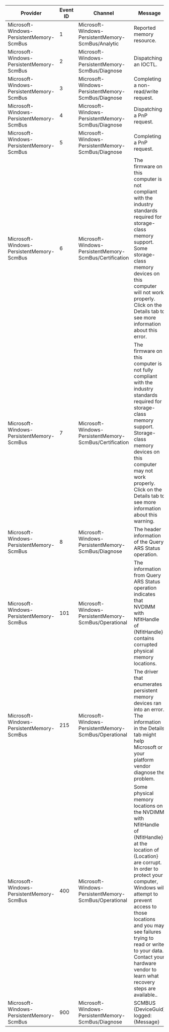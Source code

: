 Provider                                   |  Event ID  |  Channel                                                  |  Message
-------------------------------------------|------------|-----------------------------------------------------------|---------------------------------------------------------------------------------------------------------------------------------------------------------------------------------------------------------------------------------------------------------------------------------------------------------------------------------------------------------------
Microsoft-Windows-PersistentMemory-ScmBus  |  1         |  Microsoft-Windows-PersistentMemory-ScmBus/Analytic       |  Reported memory resource.
Microsoft-Windows-PersistentMemory-ScmBus  |  2         |  Microsoft-Windows-PersistentMemory-ScmBus/Diagnose       |  Dispatching an IOCTL.
Microsoft-Windows-PersistentMemory-ScmBus  |  3         |  Microsoft-Windows-PersistentMemory-ScmBus/Diagnose       |  Completing a non-read/write request.
Microsoft-Windows-PersistentMemory-ScmBus  |  4         |  Microsoft-Windows-PersistentMemory-ScmBus/Diagnose       |  Dispatching a PnP request.
Microsoft-Windows-PersistentMemory-ScmBus  |  5         |  Microsoft-Windows-PersistentMemory-ScmBus/Diagnose       |  Completing a PnP request.
Microsoft-Windows-PersistentMemory-ScmBus  |  6         |  Microsoft-Windows-PersistentMemory-ScmBus/Certification  |  The firmware on this computer is not compliant with the industry standards required for storage-class memory support. Some storage-class memory devices on this computer will not work properly.             Click on the Details tab to see more information about this error.
Microsoft-Windows-PersistentMemory-ScmBus  |  7         |  Microsoft-Windows-PersistentMemory-ScmBus/Certification  |  The firmware on this computer is not fully compliant with the industry standards required for storage-class memory support. Storage-class memory devices on this computer may not work properly.             Click on the Details tab to see more information about this warning.
Microsoft-Windows-PersistentMemory-ScmBus  |  8         |  Microsoft-Windows-PersistentMemory-ScmBus/Diagnose       |  The header information of the Query ARS Status operation.
Microsoft-Windows-PersistentMemory-ScmBus  |  101       |  Microsoft-Windows-PersistentMemory-ScmBus/Operational    |  The information from Query ARS Status operation indicates that NVDIMM with NfitHandle of {NfitHandle} contains corrupted physical memory locations.
Microsoft-Windows-PersistentMemory-ScmBus  |  215       |  Microsoft-Windows-PersistentMemory-ScmBus/Operational    |  The driver that enumerates persistent memory devices ran into an error. The information in the Details tab might help Microsoft or your platform vendor diagnose the problem.
Microsoft-Windows-PersistentMemory-ScmBus  |  400       |  Microsoft-Windows-PersistentMemory-ScmBus/Operational    |  Some physical memory locations on the NVDIMM with NfitHandle of {NfitHandle} at the location of {Location} are corrupt. In order to protect your computer, Windows will attempt to prevent access to those locations and you may see failures trying to read or write to your data. Contact your hardware vendor to learn what recovery steps are available..
Microsoft-Windows-PersistentMemory-ScmBus  |  900       |  Microsoft-Windows-PersistentMemory-ScmBus/Diagnose       |  SCMBUS {DeviceGuid} logged:                           {Message}